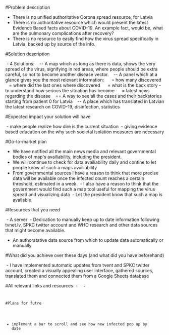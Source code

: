 #Problem description

- There is no unified authoritative Corona spread resource, for Latvia
- There is no authoritative resource which would present the latest Evidence Based facts about COVID-19. An example fact, would be, what are the pulmonary complications after recovery?
- There is no resource to easily find how the virus spread specifically in Latvia, backed up by source of the info.


#Solution description

 - 4 Solutions:
   -- A map which as long as there is data, shows the very spread of the virus, signifying in red areas, where people should be extra careful, so not to become another disease vector.
   -- A panel which at a glance gives you the most relevant information:
     = how many discovered
     = where did the last ones where discovered
     = what is the back story - to understand how serious the situation has become
     = latest news regarding the disease
   == A way to see all the cases and their backstories starting from patient 0 for Latvia
   -- A place which has translated in Latvian the latest research on COVID-19, disinfection, statistics 

#Expected impact your solution will have

 - make people realize how dire is the current situation
 - giving evidence based education on the why such societal isolation measures are necessary

#Go-to-market plan

 - We have notified all the main news media and relevant governmental bodies of map's availiability, including the president.
 - We will continue to check for data availiability daily and contine to let people know of such a maps availiability
 - From governmental sources I have a reason to think that more precise data will be available once the infected count reaches a certain threshold, estimated in a week. 
 - I also have a reason to think that the government would find such a map tool useful for mapping the virus spread and visualizing data
 - Let the president know that such a map is available

#Resources that you need

 - A server
 - Dedication to manually keep up to date information following tvnet.lv, SPKC twitter account and WHO research and other data sources that might become available.
 - An authoratative data source from which to update data automatically or manually

#What did you achieve over these days (and what did you have beforehand)

 - I have implemented automatic updates from tvent and SPKC twitter account, created a visually appealing user interface, gathered sources, translated them and connected them from a Google Sheets database 

#All relevant links and resources
 - <CODE>
 - <YOUTUBELINK>

#Plans for futre

- implement a bar to scroll and see how new infected pop up by date